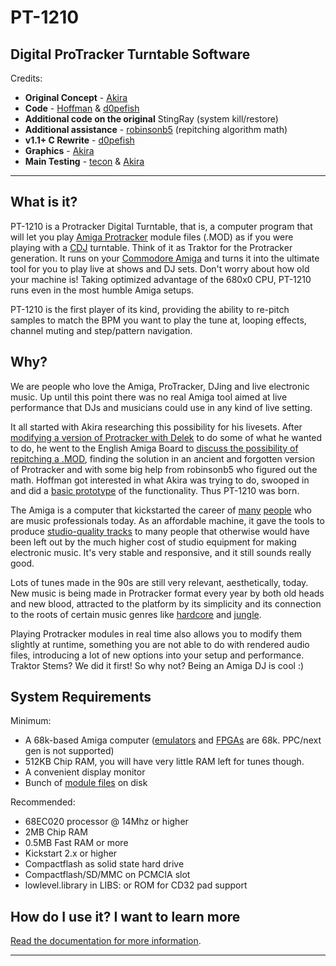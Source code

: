 # PT-1210
## Digital ProTracker Turntable Software

Credits:

  * **Original Concept** - [Akira](http://kikencorp.com)
  * **Code** - [Hoffman](https://github.com/djh0ffman) & [d0pefish](https://github.com/dwhinham)
  * **Additional code on the original** StingRay (system kill/restore)
  * **Additional assistance** - [robinsonb5](https://github.com/robinsonb5) (repitching algorithm math)
  * **v1.1+ C Rewrite** - [d0pefish](https://github.com/dwhinham)
  * **Graphics** - [Akira](http://kikencorp.com)
  * **Main Testing** - [tecon](https://demozoo.org/sceners/5311/) & [Akira](http://kikencorp.com)

---

## What is it?

PT-1210 is a Protracker Digital Turntable, that is, a computer program that will let you play [Amiga Protracker](https://en.wikipedia.org/wiki/Protracker) module files (.MOD) as if you were playing with a [CDJ](https://en.wikipedia.org/wiki/CDJ)
turntable. Think of it as Traktor for the Protracker generation.
It runs on your [Commodore Amiga](https://en.wikipedia.org/wiki/Amiga) and turns it into the ultimate tool for you to play live at shows and DJ sets. Don't worry about how old your machine is! Taking optimized advantage of the 680x0 CPU, PT-1210 runs even in the most humble Amiga setups.

PT-1210 is the first player of its kind, providing the ability to re-pitch samples to match the BPM you want to play the tune at, looping effects, channel muting and step/pattern navigation.

## Why?
We are people who love the Amiga, ProTracker, DJing and live electronic music. Up until this point there was no real Amiga tool aimed at live performance that DJs and musicians could use in any kind of live setting.

It all started with Akira researching this possibility for his livesets. After [modifying a version of Protracker with Delek](http://kikencorp.com/wp-content/gimgs/9_ptlivepreview.png) to do some of what he wanted to do, he went to the English Amiga Board to [discuss the possibility of repitching a .MOD](https://web.archive.org/web/20201103201440/http%3A%2F%2Feab.abime.net%2Fshowthread.php%3Ft%3D63413), finding the solution in an ancient and forgotten version of Protracker and with some big help from robinsonb5 who figured out the math. Hoffman got interested in what Akira was trying to do, swooped in and did a [basic prototype](https://www.kikencorp.com/wp-content/uploads/2015/05/002.png) of the functionality. Thus PT-1210 was born.

The Amiga is a computer that kickstarted the career of [many](https://www.discogs.com/master/1603682-Equinox-Early-Works-93-94-The-Demos) [people](https://en.wikipedia.org/wiki/I_Created_Disco) who are music professionals today. As an affordable machine, it gave the tools to produce [studio-quality tracks](https://www.youtube.com/watch?v=57J0Ckdr9JQ) to many people that otherwise would have been left out by the much higher cost of studio equipment for making electronic music. It's very stable and responsive, and it still sounds really good.

Lots of tunes made in the 90s are still very relevant, aesthetically, today. New music is being made in Protracker format every year by both old heads and new blood, attracted to the platform by its simplicity and its connection to the roots of certain music genres like [hardcore](https://boozedrome.bandcamp.com/album/boozedrome-winter-2025) and [jungle](https://futureretrolondon.bandcamp.com/album/life-energy).

Playing Protracker modules in real time also allows you to modify them slightly at runtime, something you are not able to do with rendered audio files, introducing a lot of new options into your setup and performance. Traktor Stems? We did it first! So why not? Being an Amiga DJ is cool :)

## System Requirements

Minimum:
- A 68k-based Amiga computer ([emulators](http://winuae.net) and [FPGAs](https://github.com/mist-devel/mist-board/wiki) are 68k. PPC/next gen is not supported)
- 512KB Chip RAM, you will have very little RAM left for tunes though.
- A convenient display monitor
- Bunch of [module files](https://www.exotica.org.uk/wiki/Modland) on disk

Recommended:
- 68EC020 processor @ 14Mhz or higher
- 2MB Chip RAM
- 0.5MB Fast RAM or more
- Kickstart 2.x or higher
- Compactflash as solid state hard drive
- Compactflash/SD/MMC on PCMCIA slot
- lowlevel.library in LIBS: or ROM for CD32 pad support

## How do I use it? I want to learn more

[Read the documentation for more information](https://github.com/kikendo/PT1210/wiki).

---
